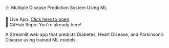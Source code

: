 🩺 Multiple Disease Prediction System Using ML

🔗 Live App: [Click here to open](https://prakrutinayak-multiple-disease-prediction-mdps-public-w8wydp.streamlit.app/)  
📂 GitHub Repo: You're already here!

A Streamlit web app that predicts Diabetes, Heart Disease, and Parkinson’s Disease using trained ML models.
